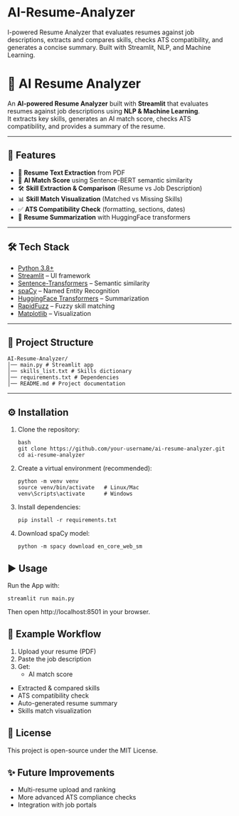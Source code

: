 # AI-Resume-Analyzer
I-powered Resume Analyzer that evaluates resumes against job descriptions, extracts and compares skills, checks ATS compatibility, and generates a concise summary. Built with Streamlit, NLP, and Machine Learning.

# 🤖 AI Resume Analyzer  

An **AI-powered Resume Analyzer** built with **Streamlit** that evaluates resumes against job descriptions using **NLP & Machine Learning**.  
It extracts key skills, generates an AI match score, checks ATS compatibility, and provides a summary of the resume.  

---

## 🚀 Features
- 📄 **Resume Text Extraction** from PDF  
- 🧠 **AI Match Score** using Sentence-BERT semantic similarity  
- 🛠 **Skill Extraction & Comparison** (Resume vs Job Description)  
- 📊 **Skill Match Visualization** (Matched vs Missing Skills)  
- ✅ **ATS Compatibility Check** (formatting, sections, dates)  
- 📝 **Resume Summarization** with HuggingFace transformers  

---

## 🛠 Tech Stack
- [Python 3.8+](https://www.python.org/)  
- [Streamlit](https://streamlit.io/) – UI framework  
- [Sentence-Transformers](https://www.sbert.net/) – Semantic similarity  
- [spaCy](https://spacy.io/) – Named Entity Recognition  
- [HuggingFace Transformers](https://huggingface.co/) – Summarization  
- [RapidFuzz](https://github.com/maxbachmann/RapidFuzz) – Fuzzy skill matching  
- [Matplotlib](https://matplotlib.org/) – Visualization  

---

## 📂 Project Structure
```
AI-Resume-Analyzer/
│── main.py # Streamlit app
│── skills_list.txt # Skills dictionary
│── requirements.txt # Dependencies
│── README.md # Project documentation
```


---

## ⚙️ Installation

1. Clone the repository:
   ```
   bash
   git clone https://github.com/your-username/ai-resume-analyzer.git
   cd ai-resume-analyzer
   ```
2. Create a virtual environment (recommended):
   ```
   python -m venv venv
   source venv/bin/activate   # Linux/Mac
   venv\Scripts\activate      # Windows
   ```
3. Install dependencies:
   ```
   pip install -r requirements.txt
   ```
4. Download spaCy model:
   ```
   python -m spacy download en_core_web_sm
   ```

## ▶️ Usage
Run the App with:
```
streamlit run main.py
```
Then open http://localhost:8501 in your browser.

## 📌 Example Workflow

1. Upload your resume (PDF)
2. Paste the job description
3. Get:
   - AI match score
  - Extracted & compared skills
  - ATS compatibility check
  - Auto-generated resume summary
  - Skills match visualization

## 📜 License

This project is open-source under the MIT License.

## ✨ Future Improvements
- Multi-resume upload and ranking
- More advanced ATS compliance checks
- Integration with job portals
